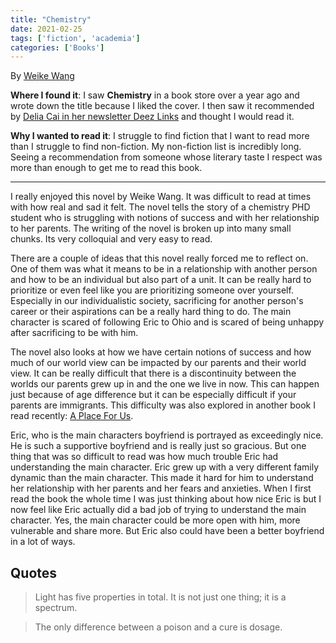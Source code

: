 ```yaml
---
title: "Chemistry"
date: 2021-02-25
tags: ['fiction', 'academia']
categories: ['Books']
---
```


By [Weike Wang](https://en.wikipedia.org/wiki/Weike_Wang)

**Where I found  it**: I saw __Chemistry__ in a book store over a year ago and wrote down the title because I liked the cover. I then saw it recommended by [Delia Cai in her newsletter Deez Links](https://deezlinks.substack.com/) and thought I would read it. 

**Why I wanted to read it**: I struggle to find fiction that I want to read more than I struggle to find non-fiction. My non-fiction list is incredibly long. Seeing a recommendation from someone whose literary taste I respect was more than enough to get me to read this book. 

* * *

I really enjoyed this novel by Weike Wang. It was difficult to read at times with how real and sad it felt. The novel tells the story of a chemistry PHD student who is struggling with notions of success and with her relationship to her parents. The writing of the novel is broken up into many small chunks. Its very colloquial and very easy to read. 

There are a couple of ideas that this novel really forced me to reflect on. One of them was what it means to be in a relationship with another person and how to be an individual but also part of a unit. It can be really hard to prioritize or even feel like you are prioritizing someone over yourself. Especially in our individualistic society, sacrificing for another person's career or their aspirations can be a really hard thing to do. The main character is scared of following Eric to Ohio and is scared of being unhappy after sacrificing to be with him.

The novel also looks at how we have certain notions of success and how much of our world view can be impacted by our parents and their world view. It can be really difficult that there is a discontinuity between the worlds our parents grew up in and the one we live in now. This can happen just because of age difference but it can be especially difficult if your parents are immigrants. This difficulty was also explored in another book I read recently: [A Place For Us](/#/a_place_for_us). 

Eric, who is the main characters boyfriend is portrayed as exceedingly nice. He is such a supportive boyfriend and is really just so gracious. But one thing that was so difficult to read was how much trouble Eric had understanding the main character. Eric grew up with a very different family dynamic than the main character. This made it hard for him to understand her relationship with her parents and her fears and anxieties. When I first read the book the whole time I was just thinking about how nice Eric is but I now feel like Eric actually did a bad job of trying to understand the main character. Yes, the main character could be more open with him, more vulnerable and share more. But Eric also could have been a better boyfriend in a lot of ways. 



## Quotes

> Light has five properties in total. It is not just one thing; it is a spectrum.

<!-- -->

> The only difference between a poison and a cure is dosage.

